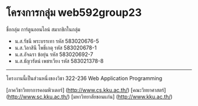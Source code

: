 # โครงการกลุ่ม web592group23
ชื่อกลุ่ม การ์ตูนออนไลน์
สมากชิกในกลุ่ม
- น.ส.รัชนี  พระบรรเทา  	รหัส  583020676-5
- น.ส.วิลาสินี  โพธิ์เกตุ  	รหัส  583020678-1
- น.ส.อัจฉรา  ข้อยุ่น     	รหัส  583020692-7
- น.ส.ธัญวรัตน์  เพชรเวียง  	รหัส  583021378-8

<hr>
โครงงานนี้เป็นส่วนหนึ่งของวิชา 322-236 Web Application Programming

[ภาควิชาวิทยาการคอมพิวเตอร์] (http://www.cs.kku.ac.th/)
[คณะวิทยาศาสตร์] (http://www.sc.kku.ac.th/)
[มหาวิทยาลัยขอนแก่น] (http://www.kku.ac.th/)
